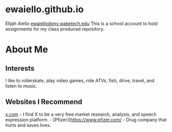 # ewaiello.github.io
Elijah Aiello
ewaiello@my.waketech.edu
This is a school account to hold assignments for my class produced repository.
# About Me
## Interests
I like to rollerskate, play video games, ride ATVs, fish, drive, travel, and listen to music.
## Websites I Recommend
[x.com](https://x.com/?mx=2) - I find X to be a very free market research, analysis, and speech expression platform.
     - [Pfizer](https://www.pfizer.com/ - Drug company that hurts and saves lives.